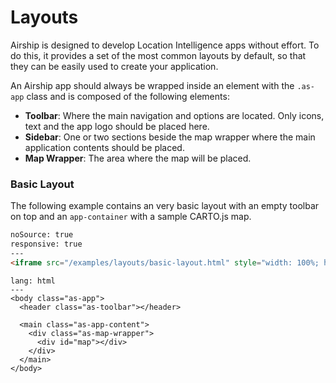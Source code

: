 # Layouts

Airship is designed to develop Location Intelligence apps without effort. To do this, it provides a set of the most common layouts by default, so that they can be easily used to create your application.

An Airship app should always be wrapped inside an element with the `.as-app` class and is composed of the following elements:

- **Toolbar**: Where the main navigation and options are located. Only icons, text and the app logo should be placed here.
- **Sidebar**: One or two sections beside the map wrapper where the main application contents should be placed.
- **Map Wrapper**: The area where the map will be placed.

### Basic Layout

The following example contains an very basic layout with an empty toolbar on top and an `app-container` with a sample CARTO.js map.

```html
noSource: true
responsive: true
---
<iframe src="/examples/layouts/basic-layout.html" style="width: 100%; height: 100%;">
```

```code
lang: html
---
<body class="as-app">
  <header class="as-toolbar"></header>

  <main class="as-app-content">
    <div class="as-map-wrapper">
      <div id="map"></div>
    </div>
  </main>
</body>
```
